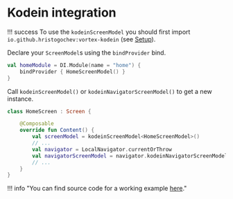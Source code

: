 # Kodein integration

!!! success
    To use the `kodeinScreenModel` you should first import `io.github.hristogochev:vortex-kodein` (see [Setup](../setup.md)).

Declare your `ScreenModel`s using the `bindProvider` bind.

```kotlin
val homeModule = DI.Module(name = "home") {
    bindProvider { HomeScreenModel() } 
}
```

Call `kodeinScreenModel()` or `kodeinNavigatorScreenModel()` to get a new instance.

```kotlin
class HomeScreen : Screen {

    @Composable
    override fun Content() {
        val screenModel = kodeinScreenModel<HomeScreenModel>()
        // ...
        val navigator = LocalNavigator.currentOrThrow
        val navigatorScreenModel = navigator.kodeinNavigatorScreenModel<HomeScreenModel>()
        // ...
    }
}
```


!!! info "You can find source code for a working example [here](https://github.com/hristogochev/vortex/blob/main/samples/sample/src/commonMain/kotlin/io/github/hristogochev/vortex/sample/kodeinIntegration/KodeinIntegration.kt)."